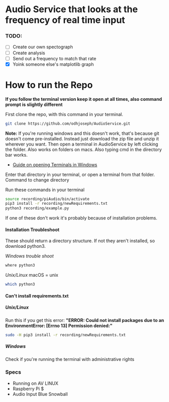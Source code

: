 # Audio Service that looks at the frequency of real time input

### TODO:

- [ ] Create our own spectograph
- [ ] Create analysis
- [ ] Send out a frequency to match that rate
- [X] Yoink someone else's matplotlib graph

# How to run the Repo
**If you follow the terminal version keep it open at all times, also command prompt is slightly different**

First clone the repo, with this command in your terminal.
```bash
git clone https://github.com/odhjoseph/AudioService.git
```
**Note:** If you're running windows and this doesn't work, that's because git doesn't come pre-installed. 
Instead just download the zip file and unzip it wherever you want. Then open a terminal in AudioService by left clicking the folder. Also works on folders on macs. Also typing cmd in the directory bar works.
- [Guide on opening Terminals in Windows](https://www.youtube.com/watch?v=bgSSJQolR0E)

Enter that directory in your terminal, or open a terminal from that folder.
Command to change directory

Run these commands in your terminal
```bash
source recording/piAudio/bin/activate 
pip3 install -r recording/newRequirements.txt 
python3 recording/example.py
```

If one of these don't work it's probably because of installation problems.

#### Installation Troubleshoot
These should return a directory structure. If not they aren't installed, so download python3.

*Windows trouble shoot*
```bash
where python3 
```
*Unix/Linux* macOS = unix 
```bash
which python3 
```

#### Can't install requirements.txt

##### Unix/Linux
Run this if you get this error:
 **"ERROR: Could not install packages due to an EnvironmentError: [Errno 13] Permission denied:"**
```bash
sudo -H pip3 install -r recording/newRequirements.txt 
```

##### Windows
Check if you're running the terminal with administrative rights 

### Specs 
- Running on AV LINUX
- Raspberry Pi $
- Audio Input Blue Snowball

